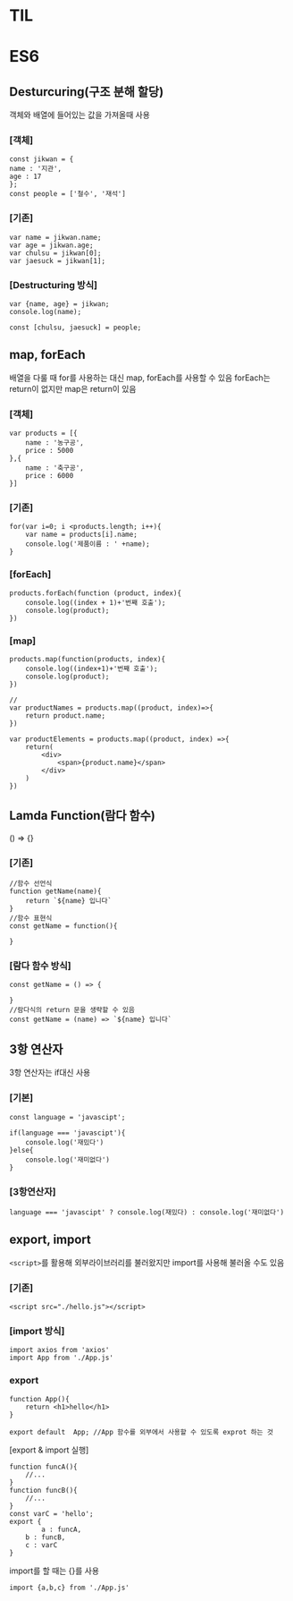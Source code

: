 # TIL

# ES6

## Desturcuring(구조 분해 할당)

객체와 배열에 들어있는 값을 가져올때 사용

### [객체]

```
const jikwan = {
name : '지관',
age : 17
};
const people = ['철수', '재석']
```

### [기존]

```
var name = jikwan.name;
var age = jikwan.age;
var chulsu = jikwan[0];
var jaesuck = jikwan[1];
```

### [Destructuring 방식]

```
var {name, age} = jikwan;
console.log(name);

const [chulsu, jaesuck] = people;
```

## map, forEach

배열을 다룰 때 for를 사용하는 대신 map, forEach를 사용할 수 있음
forEach는 return이 없지만 map은 return이 있음

### [객체]

```
var products = [{
    name : '농구공',
    price : 5000
},{
    name : '축구공',
    price : 6000
}]
```

### [기존]

```
for(var i=0; i <products.length; i++){
    var name = products[i].name;
    console.log('제품이름 : ' +name);
}
```

### [forEach]

```
products.forEach(function (product, index){
    console.log((index + 1)+'번째 호출');
    console.log(product);
})
```

### [map]

```
products.map(function(products, index){
    console.log((index+1)+'번째 호출');
    console.log(product);
})
```

```
//
var productNames = products.map((product, index)=>{
    return product.name;
})

var productElements = products.map((product, index) =>{
    return(
        <div>
            <span>{product.name}</span>
        </div>
    )
})
```

## Lamda Function(람다 함수)

() => {}

### [기존]

```
//함수 선언식
function getName(name){
    return `${name} 입니다`
}
//함수 표현식
const getName = function(){

}
```

### [람다 함수 방식]

```
const getName = () => {

}
//람다식의 return 문을 생략할 수 있음
const getName = (name) => `${name} 입니다`
```

## 3항 연산자

3항 연산자는 if대신 사용

### [기본]

```
const language = 'javascipt';

if(language === 'javascipt'){
    console.log('재밌다')
}else{
    console.log('재미없다')
}
```

### [3항연산자]

```
language === 'javascipt' ? console.log(재밌다) : console.log('재미없다')
```

## export, import

`<script>`를 활용해 외부라이브러리를 불러왔지만
import를 사용해 불러올 수도 있음

### [기존]

```
<script src="./hello.js"></script>
```

### [import 방식]

```
import axios from 'axios'
import App from './App.js'
```

### export

```
function App(){
    return <h1>hello</h1>
}

export default  App; //App 함수를 외부에서 사용할 수 있도록 exprot 하는 것
```

[export & import 실행]

```
function funcA(){
	//...
}
function funcB(){
	//...
}
const varC = 'hello';
export {
		a : funcA,
	b : funcB,
	c : varC
}
```

import를 할 때는 {}를 사용

```
import {a,b,c} from './App.js'
```
